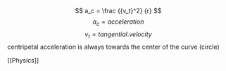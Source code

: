 $$
a_c = \frac {{v_t}^2} {r}
$$
$$a_c = acceleration$$
$$ v_t = {tangential}.  {velocity}$$
centripetal acceleration is always towards the center of the curve (circle)



[[Physics]]